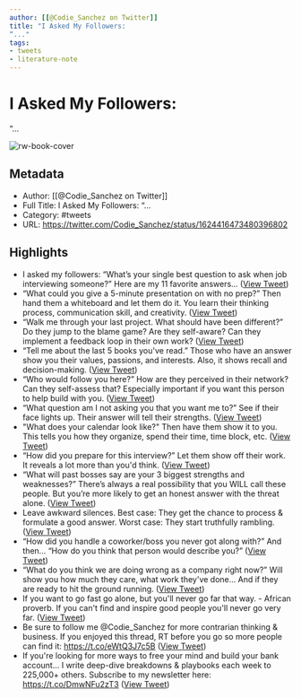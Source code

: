 ```yaml
---
author: [[@Codie_Sanchez on Twitter]]
title: "I Asked My Followers:
“..."
tags: 
- tweets
- literature-note
---
```

# I Asked My Followers:
“...

![rw-book-cover](https://pbs.twimg.com/profile_images/1554845969828548610/MDTscd1U.jpg)

## Metadata
- Author: [[@Codie_Sanchez on Twitter]]
- Full Title: I Asked My Followers:
“...
- Category: #tweets
- URL: https://twitter.com/Codie_Sanchez/status/1624416473480396802

## Highlights
- I asked my followers:
  “What’s your single best question to ask when job interviewing someone?”
  Here are my 11 favorite answers... ([View Tweet](https://twitter.com/Codie_Sanchez/status/1624416473480396802))
- “What could you give a 5-minute presentation on with no prep?”
  Then hand them a whiteboard and let them do it.
  You learn their thinking process, communication skill, and creativity. ([View Tweet](https://twitter.com/Codie_Sanchez/status/1624416476458369024))
- “Walk me through your last project. What should have been different?”
  Do they jump to the blame game? Are they self-aware?
  Can they implement a feedback loop in their own work? ([View Tweet](https://twitter.com/Codie_Sanchez/status/1624416479721533441))
- “Tell me about the last 5 books you've read.”
  Those who have an answer show you their values, passions, and interests.
  Also, it shows recall and decision-making. ([View Tweet](https://twitter.com/Codie_Sanchez/status/1624416482670043136))
- “Who would follow you here?”
  How are they perceived in their network? Can they self-assess that?
  Especially important if you want this person to help build with you. ([View Tweet](https://twitter.com/Codie_Sanchez/status/1624416485610233857))
- “What question am I not asking you that you want me to?”
  See if their face lights up.
  Their answer will tell their strengths. ([View Tweet](https://twitter.com/Codie_Sanchez/status/1624416488600870915))
- "What does your calendar look like?"
  Then have them show it to you. 
  This tells you how they organize, spend their time, time block, etc. ([View Tweet](https://twitter.com/Codie_Sanchez/status/1624416491457114113))
- “How did you prepare for this interview?”
  Let them show off their work.
  It reveals a lot more than you'd think. ([View Tweet](https://twitter.com/Codie_Sanchez/status/1624416494292463620))
- “What will past bosses say are your 3 biggest strengths and weaknesses?”
  There’s always a real possibility that you WILL call these people.
  But you’re more likely to get an honest answer with the threat alone. ([View Tweet](https://twitter.com/Codie_Sanchez/status/1624416497132003330))
- Leave awkward silences.
  Best case: They get the chance to process & formulate a good answer.
  Worst case: They start truthfully rambling. ([View Tweet](https://twitter.com/Codie_Sanchez/status/1624416500537778176))
- “How did you handle a coworker/boss you never got along with?”
  And then…
  “How do you think that person would describe you?” ([View Tweet](https://twitter.com/Codie_Sanchez/status/1624416503712849922))
- “What do you think we are doing wrong as a company right now?”
  Will show you how much they care, what work they've done...
  And if they are ready to hit the ground running. ([View Tweet](https://twitter.com/Codie_Sanchez/status/1624416506581856256))
- If you want to go fast go alone, but you'll never go far that way. - African proverb.
  If you can't find and inspire good people you'll never go very far. ([View Tweet](https://twitter.com/Codie_Sanchez/status/1624416509941493762))
- Be sure to follow me @Codie_Sanchez for more contrarian thinking & business. 
  If you enjoyed this thread, RT before you go so more people can find it:
  https://t.co/eWtQ3J7c5B ([View Tweet](https://twitter.com/Codie_Sanchez/status/1624416512864911361))
- If you're looking for more ways to free your mind and build your bank account...
  I write deep-dive breakdowns & playbooks each week to 225,000+ others.
  Subscribe to my newsletter here:
  https://t.co/DmwNFu2zT3 ([View Tweet](https://twitter.com/Codie_Sanchez/status/1624458357795872773))
